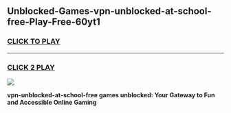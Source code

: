 
## Unblocked-Games-vpn-unblocked-at-school-free-Play-Free-60yt1
<h3>
<a href="https://premium76.site?title=vpn-unblocked-at-school-free&ref=18A1">CLICK TO PLAY</a></h3>
<hr>

<h3>
<a href="https://premium76.site?title=vpn-unblocked-at-school-free&ref=18A1">CLICK 2 PLAY</a>
  
</h3>

<a href="https://premium76.site?title=vpn-unblocked-at-school-free&ref=18A1"><img src="https://clearcache.store/games.png"></a>


**vpn-unblocked-at-school-free games unblocked: Your Gateway to Fun and Accessible Online Gaming**
